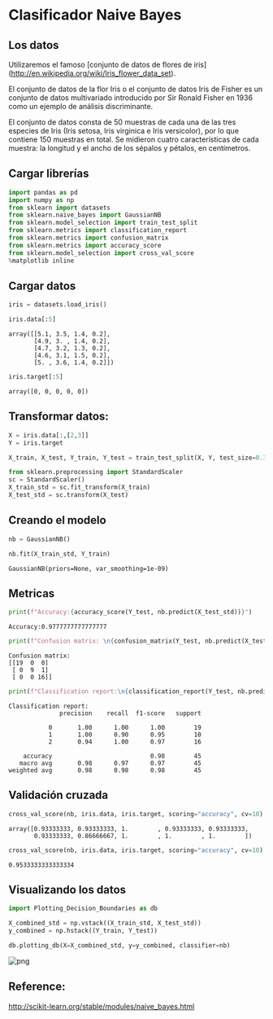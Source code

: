 # Clasificador Naive Bayes

## Los datos
Utilizaremos el famoso [conjunto de datos de flores de iris] (http://en.wikipedia.org/wiki/Iris_flower_data_set).

El conjunto de datos de la flor Iris o el conjunto de datos Iris de Fisher es un conjunto de datos multivariado introducido por Sir Ronald Fisher en 1936 como un ejemplo de análisis discriminante.

El conjunto de datos consta de 50 muestras de cada una de las tres especies de Iris (Iris setosa, Iris virginica e Iris versicolor), por lo que contiene 150 muestras en total. Se midieron cuatro características de cada muestra: la longitud y el ancho de los sépalos y pétalos, en centímetros.

## Cargar librerías


```python
import pandas as pd
import numpy as np
from sklearn import datasets
from sklearn.naive_bayes import GaussianNB
from sklearn.model_selection import train_test_split
from sklearn.metrics import classification_report
from sklearn.metrics import confusion_matrix
from sklearn.metrics import accuracy_score
from sklearn.model_selection import cross_val_score
%matplotlib inline
```

## Cargar datos


```python
iris = datasets.load_iris()
```


```python
iris.data[:5]
```




    array([[5.1, 3.5, 1.4, 0.2],
           [4.9, 3. , 1.4, 0.2],
           [4.7, 3.2, 1.3, 0.2],
           [4.6, 3.1, 1.5, 0.2],
           [5. , 3.6, 1.4, 0.2]])




```python
iris.target[:5]
```




    array([0, 0, 0, 0, 0])



## Transformar datos:


```python
X = iris.data[:,[2,3]]
Y = iris.target
```


```python
X_train, X_test, Y_train, Y_test = train_test_split(X, Y, test_size=0.3, random_state=2019)
```


```python
from sklearn.preprocessing import StandardScaler
sc = StandardScaler()
X_train_std = sc.fit_transform(X_train)
X_test_std = sc.transform(X_test)
```

## Creando el modelo


```python
nb = GaussianNB()
```


```python
nb.fit(X_train_std, Y_train)
```




    GaussianNB(priors=None, var_smoothing=1e-09)



## Metricas


```python
print(f"Accuracy:{accuracy_score(Y_test, nb.predict(X_test_std))}")
```

    Accuracy:0.9777777777777777
    


```python
print(f"Confusion matrix: \n{confusion_matrix(Y_test, nb.predict(X_test_std))}")
```

    Confusion matrix: 
    [[19  0  0]
     [ 0  9  1]
     [ 0  0 16]]
    


```python
print(f"Classification report:\n{classification_report(Y_test, nb.predict(X_test_std))}")
```

    Classification report:
                  precision    recall  f1-score   support
    
               0       1.00      1.00      1.00        19
               1       1.00      0.90      0.95        10
               2       0.94      1.00      0.97        16
    
        accuracy                           0.98        45
       macro avg       0.98      0.97      0.97        45
    weighted avg       0.98      0.98      0.98        45
    
    

## Validación cruzada


```python
cross_val_score(nb, iris.data, iris.target, scoring="accuracy", cv=10)
```




    array([0.93333333, 0.93333333, 1.        , 0.93333333, 0.93333333,
           0.93333333, 0.86666667, 1.        , 1.        , 1.        ])




```python
cross_val_score(nb, iris.data, iris.target, scoring="accuracy", cv=10).mean()
```




    0.9533333333333334



## Visualizando los datos


```python
import Plotting_Decision_Boundaries as db
```


```python
X_combined_std = np.vstack((X_train_std, X_test_std))
y_combined = np.hstack((Y_train, Y_test))
```


```python
db.plotting_db(X=X_combined_std, y=y_combined, classifier=nb)
```


![png](../../imagenes/01-Naive_bayes_24_0.png)


## Reference:

http://scikit-learn.org/stable/modules/naive_bayes.html
